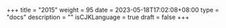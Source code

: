 +++
title = "2015"
weight = 95
date = 2023-05-18T17:02:08+08:00
type = "docs"
description = ""
isCJKLanguage = true
draft = false
+++